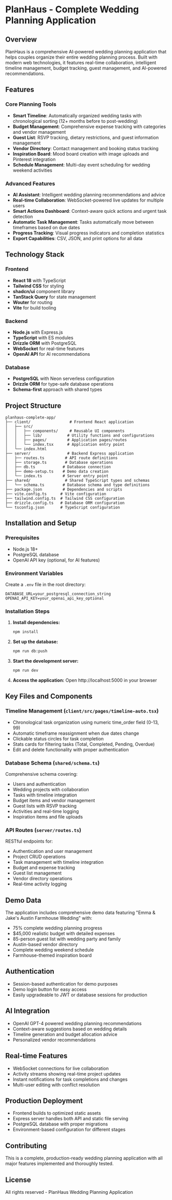 # PlanHaus - Complete Wedding Planning Application

## Overview
PlanHaus is a comprehensive AI-powered wedding planning application that helps couples organize their entire wedding planning process. Built with modern web technologies, it features real-time collaboration, intelligent timeline management, budget tracking, guest management, and AI-powered recommendations.

## Features

### Core Planning Tools
- **Smart Timeline**: Automatically organized wedding tasks with chronological sorting (12+ months before to post-wedding)
- **Budget Management**: Comprehensive expense tracking with categories and vendor management
- **Guest List**: RSVP tracking, dietary restrictions, and guest information management
- **Vendor Directory**: Contact management and booking status tracking
- **Inspiration Board**: Mood board creation with image uploads and Pinterest integration
- **Schedule Management**: Multi-day event scheduling for wedding weekend activities

### Advanced Features
- **AI Assistant**: Intelligent wedding planning recommendations and advice
- **Real-time Collaboration**: WebSocket-powered live updates for multiple users
- **Smart Actions Dashboard**: Context-aware quick actions and urgent task detection
- **Automatic Task Management**: Tasks automatically move between timeframes based on due dates
- **Progress Tracking**: Visual progress indicators and completion statistics
- **Export Capabilities**: CSV, JSON, and print options for all data

## Technology Stack

### Frontend
- **React 18** with TypeScript
- **Tailwind CSS** for styling
- **shadcn/ui** component library
- **TanStack Query** for state management
- **Wouter** for routing
- **Vite** for build tooling

### Backend
- **Node.js** with Express.js
- **TypeScript** with ES modules
- **Drizzle ORM** with PostgreSQL
- **WebSocket** for real-time features
- **OpenAI API** for AI recommendations

### Database
- **PostgreSQL** with Neon serverless configuration
- **Drizzle ORM** for type-safe database operations
- **Schema-first** approach with shared types

## Project Structure

```
planhaus-complete-app/
├── client/                 # Frontend React application
│   ├── src/
│   │   ├── components/     # Reusable UI components
│   │   ├── lib/           # Utility functions and configurations
│   │   ├── pages/         # Application pages/routes
│   │   └── index.tsx      # Application entry point
│   └── index.html
├── server/                # Backend Express application
│   ├── routes.ts         # API route definitions
│   ├── storage.ts        # Database operations
│   ├── db.ts            # Database connection
│   ├── demo-setup.ts    # Demo data creation
│   └── index.ts         # Server entry point
├── shared/               # Shared TypeScript types and schemas
│   └── schema.ts        # Database schema and type definitions
├── package.json         # Dependencies and scripts
├── vite.config.ts      # Vite configuration
├── tailwind.config.ts  # Tailwind CSS configuration
├── drizzle.config.ts   # Database ORM configuration
└── tsconfig.json       # TypeScript configuration
```

## Installation and Setup

### Prerequisites
- Node.js 18+ 
- PostgreSQL database
- OpenAI API key (optional, for AI features)

### Environment Variables
Create a `.env` file in the root directory:

```env
DATABASE_URL=your_postgresql_connection_string
OPENAI_API_KEY=your_openai_api_key_optional
```

### Installation Steps

1. **Install dependencies:**
   ```bash
   npm install
   ```

2. **Set up the database:**
   ```bash
   npm run db:push
   ```

3. **Start the development server:**
   ```bash
   npm run dev
   ```

4. **Access the application:**
   Open http://localhost:5000 in your browser

## Key Files and Components

### Timeline Management (`client/src/pages/timeline-auto.tsx`)
- Chronological task organization using numeric time_order field (0-13, 99)
- Automatic timeframe reassignment when due dates change
- Clickable status circles for task completion
- Stats cards for filtering tasks (Total, Completed, Pending, Overdue)
- Edit and delete functionality with proper authentication

### Database Schema (`shared/schema.ts`)
Comprehensive schema covering:
- Users and authentication
- Wedding projects with collaboration
- Tasks with timeline integration
- Budget items and vendor management
- Guest lists with RSVP tracking
- Activities and real-time logging
- Inspiration items and file uploads

### API Routes (`server/routes.ts`)
RESTful endpoints for:
- Authentication and user management
- Project CRUD operations
- Task management with timeline integration
- Budget and expense tracking
- Guest list management
- Vendor directory operations
- Real-time activity logging

## Demo Data
The application includes comprehensive demo data featuring "Emma & Jake's Austin Farmhouse Wedding" with:
- 75% complete wedding planning progress
- $45,000 realistic budget with detailed expenses
- 85-person guest list with wedding party and family
- Austin-based vendor directory
- Complete wedding weekend schedule
- Farmhouse-themed inspiration board

## Authentication
- Session-based authentication for demo purposes
- Demo login button for easy access
- Easily upgradeable to JWT or database sessions for production

## AI Integration
- OpenAI GPT-4 powered wedding planning recommendations
- Context-aware suggestions based on wedding details
- Timeline generation and budget allocation advice
- Personalized vendor recommendations

## Real-time Features
- WebSocket connections for live collaboration
- Activity streams showing real-time project updates
- Instant notifications for task completions and changes
- Multi-user editing with conflict resolution

## Production Deployment
- Frontend builds to optimized static assets
- Express server handles both API and static file serving
- PostgreSQL database with proper migrations
- Environment-based configuration for different stages

## Contributing
This is a complete, production-ready wedding planning application with all major features implemented and thoroughly tested.

## License
All rights reserved - PlanHaus Wedding Planning Application
